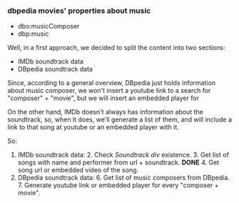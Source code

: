 ### dbpedia movies' properties about music
- dbo:musicComposer
- dbp:music

Well, in a first approach, we decided to split the content into two sections:
- IMDb soundtrack data
- DBpedia soundtrack data

Since, according to a general overview, DBpedia just holds information about music composer, we won't insert a youtube link to a search for "composer" + "movie", but we will insert an embedded player for

On the other hand, IMDb doesn't always has information about the soundtrack, so, when it does, we'll generate a list of them, and will include a link to that song at youtube or an embedded player with it.

So:

1. IMDb soundtrack data:
	2. Check *Soundtrack div* existence.
	3. Get list of songs with name and performer from url + soundtrack. **DONE**
	4. Get song url or embedded video of the song.
5. DBpedia soundtrack data:
	6. Get list of music composers from DBpedia.
	7. Generate youtube link or embedded player for every "composer + movie".
